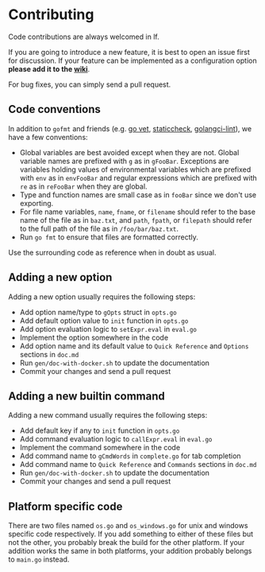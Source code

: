 # Contributing

Code contributions are always welcomed in lf.

If you are going to introduce a new feature, it is best to open an issue first for discussion. If your feature can be implemented as a configuration option **please add it to the [wiki](https://github.com/gokcehan/lf/wiki)**.

For bug fixes, you can simply send a pull request.

## Code conventions

In addition to `gofmt` and friends (e.g. [go vet](https://pkg.go.dev/cmd/vet), [staticcheck](https://staticcheck.dev/), [golangci-lint](https://golangci-lint.run/)), we have a few conventions:

- Global variables are best avoided except when they are not.
Global variable names are prefixed with `g` as in `gFooBar`.
Exceptions are variables holding values of environmental variables which are prefixed with `env` as in `envFooBar` and regular expressions which are prefixed with `re` as in `reFooBar` when they are global.
- Type and function names are small case as in `fooBar` since we don't use exporting.
- For file name variables, `name`, `fname`, or `filename` should refer to the base name of the file as in `baz.txt`, and `path`, `fpath`, or `filepath` should refer to the full path of the file as in `/foo/bar/baz.txt`.
- Run `go fmt` to ensure that files are formatted correctly.

Use the surrounding code as reference when in doubt as usual.

## Adding a new option

Adding a new option usually requires the following steps:

- Add option name/type to `gOpts` struct in `opts.go`
- Add default option value to `init` function in `opts.go`
- Add option evaluation logic to `setExpr.eval` in `eval.go`
- Implement the option somewhere in the code
- Add option name and its default value to `Quick Reference` and `Options` sections in `doc.md`
- Run `gen/doc-with-docker.sh` to update the documentation
- Commit your changes and send a pull request

## Adding a new builtin command

Adding a new command usually requires the following steps:

- Add default key if any to `init` function in `opts.go`
- Add command evaluation logic to `callExpr.eval` in `eval.go`
- Implement the command somewhere in the code
- Add command name to `gCmdWords` in `complete.go` for tab completion
- Add command name to `Quick Reference` and `Commands` sections in `doc.md`
- Run `gen/doc-with-docker.sh` to update the documentation
- Commit your changes and send a pull request

## Platform specific code

There are two files named `os.go` and `os_windows.go` for unix and windows specific code respectively.
If you add something to either of these files but not the other, you probably break the build for the other platform.
If your addition works the same in both platforms, your addition probably belongs to `main.go` instead.
